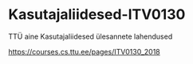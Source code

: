 # Kasutajaliidesed-ITV0130
TTÜ aine Kasutajaliidesed ülesannete lahendused

https://courses.cs.ttu.ee/pages/ITV0130_2018
